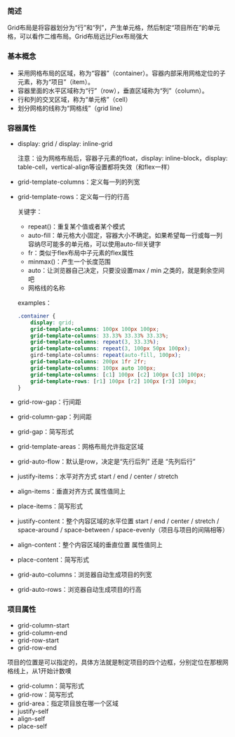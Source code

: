 ### 简述

Grid布局是将容器划分为“行”和“列”，产生单元格，然后制定“项目所在”的单元格，可以看作二维布局。Grid布局远比Flex布局强大

### 基本概念

* 采用网格布局的区域，称为“容器”（container）。容器内部采用网格定位的子元素，称为“项目”（item）。
* 容器里面的水平区域称为“行”（row），垂直区域称为“列”（column）。
* 行和列的交叉区域，称为“单元格”（cell）
* 划分网格的线称为“网格线”（grid line）

### 容器属性

* display: grid / display: inline-grid

  注意：设为网格布局后，容器子元素的float，display: inline-block，display: table-cell，vertical-align等设置都将失效（和flex一样）

* grid-template-columns：定义每一列的列宽

* grid-template-rows：定义每一行的行高

  关键字：

  * repeat()：重复某个值或者某个模式
  * auto-fill：单元格大小固定，容器大小不确定。如果希望每一行或每一列容纳尽可能多的单元格，可以使用auto-fill关键字
  * fr：类似于flex布局中子元素的flex属性
  * minmax()：产生一个长度范围
  * auto：让浏览器自己决定，只要没设置max / min 之类的，就是剩余空间吧
  * 网格线的名称

  examples：

  ```css
  .container {
      display: grid;
      grid-template-columns: 100px 100px 100px;
      grid-template-columns: 33.33% 33.33% 33.33%;
      grid-template-columns: repeat(3, 33.33%);
      grid-template-columns: repeat(3, 100px 50px 100px);
      gird-template-columns: repeat(auto-fill, 100px);
      grid-template-columns: 200px 1fr 2fr;
      grid-template-columns: 100px auto 100px;
      grid-template-columns: [c1] 100px [c2] 100px [c3] 100px;
      grid-template-rows: [r1] 100px [r2] 100px [r3] 100px;
  }
  ```

* grid-row-gap：行间距

* grid-column-gap：列间距

* grid-gap：简写形式

* grid-template-areas：网格布局允许指定区域 

* grid-auto-flow：默认是row，决定是“先行后列” 还是 “先列后行”

* justify-items：水平对齐方式    start / end / center / stretch

* align-items：垂直对齐方式    属性值同上

* place-items：简写形式

* justify-content：整个内容区域的水平位置    start / end / center / stretch /       space-around / space-between / space-evenly（项目与项目的间隔相等）

* align-content：整个内容区域的垂直位置 属性值同上

* place-content：简写形式

* grid-auto-columns：浏览器自动生成项目的列宽

* grid-auto-rows：浏览器自动生成项目的行高

### 项目属性

* grid-column-start
* grid-column-end
* grid-row-start
* grid-row-end

项目的位置是可以指定的，具体方法就是制定项目的四个边框，分别定位在那根网格线上，从1开始计数噢

* grid-column：简写形式
* grid-row：简写形式
* grid-area：指定项目放在哪一个区域
* justify-self
* align-self
* place-self





